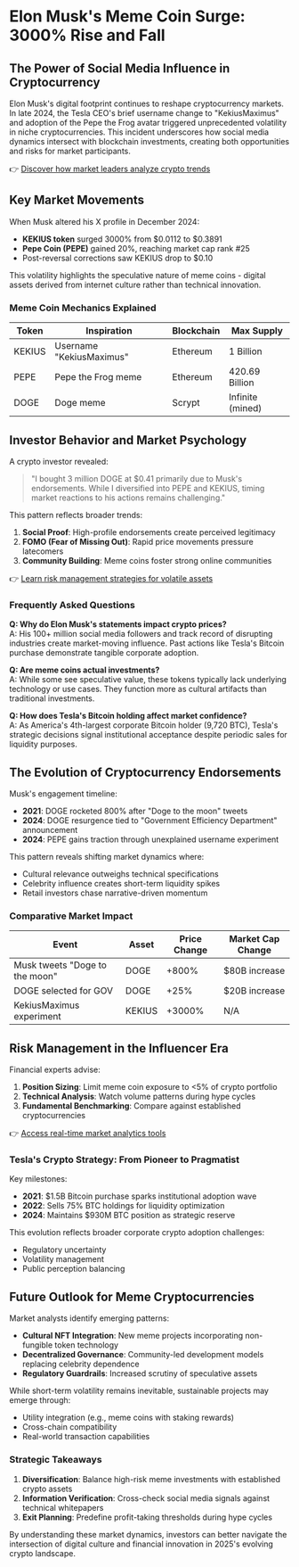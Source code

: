 # Elon Musk's Meme Coin Surge: 3000% Rise and Fall  

## The Power of Social Media Influence in Cryptocurrency  

Elon Musk's digital footprint continues to reshape cryptocurrency markets. In late 2024, the Tesla CEO's brief username change to "KekiusMaximus" and adoption of the Pepe the Frog avatar triggered unprecedented volatility in niche cryptocurrencies. This incident underscores how social media dynamics intersect with blockchain investments, creating both opportunities and risks for market participants.  

👉 [Discover how market leaders analyze crypto trends](https://bit.ly/okx-bonus)  

## Key Market Movements  

When Musk altered his X profile in December 2024:  
- **KEKIUS token** surged 3000% from $0.0112 to $0.3891  
- **Pepe Coin (PEPE)** gained 20%, reaching market cap rank #25  
- Post-reversal corrections saw KEKIUS drop to $0.10  

This volatility highlights the speculative nature of meme coins - digital assets derived from internet culture rather than technical innovation.  

### Meme Coin Mechanics Explained  

| Token | Inspiration | Blockchain | Max Supply |  
|-------|-------------|------------|------------|  
| KEKIUS | Username "KekiusMaximus" | Ethereum | 1 Billion |  
| PEPE | Pepe the Frog meme | Ethereum | 420.69 Billion |  
| DOGE | Doge meme | Scrypt | Infinite (mined) |  

## Investor Behavior and Market Psychology  

A crypto investor revealed:  
> "I bought 3 million DOGE at $0.41 primarily due to Musk's endorsements. While I diversified into PEPE and KEKIUS, timing market reactions to his actions remains challenging."  

This pattern reflects broader trends:  
1. **Social Proof**: High-profile endorsements create perceived legitimacy  
2. **FOMO (Fear of Missing Out)**: Rapid price movements pressure latecomers  
3. **Community Building**: Meme coins foster strong online communities  

👉 [Learn risk management strategies for volatile assets](https://bit.ly/okx-bonus)  

### Frequently Asked Questions  

**Q: Why do Elon Musk's statements impact crypto prices?**  
A: His 100+ million social media followers and track record of disrupting industries create market-moving influence. Past actions like Tesla's Bitcoin purchase demonstrate tangible corporate adoption.  

**Q: Are meme coins actual investments?**  
A: While some see speculative value, these tokens typically lack underlying technology or use cases. They function more as cultural artifacts than traditional investments.  

**Q: How does Tesla's Bitcoin holding affect market confidence?**  
A: As America's 4th-largest corporate Bitcoin holder (9,720 BTC), Tesla's strategic decisions signal institutional acceptance despite periodic sales for liquidity purposes.  

## The Evolution of Cryptocurrency Endorsements  

Musk's engagement timeline:  
- **2021**: DOGE rocketed 800% after "Doge to the moon" tweets  
- **2024**: DOGE resurgence tied to "Government Efficiency Department" announcement  
- **2024**: PEPE gains traction through unexplained username experiment  

This pattern reveals shifting market dynamics where:  
- Cultural relevance outweighs technical specifications  
- Celebrity influence creates short-term liquidity spikes  
- Retail investors chase narrative-driven momentum  

### Comparative Market Impact  

| Event | Asset | Price Change | Market Cap Change |  
|-------|-------|--------------|-------------------|  
| Musk tweets "Doge to the moon" | DOGE | +800% | $80B increase |  
| DOGE selected for GOV | DOGE | +25% | $20B increase |  
| KekiusMaximus experiment | KEKIUS | +3000% | N/A |  

## Risk Management in the Influencer Era  

Financial experts advise:  
1. **Position Sizing**: Limit meme coin exposure to <5% of crypto portfolio  
2. **Technical Analysis**: Watch volume patterns during hype cycles  
3. **Fundamental Benchmarking**: Compare against established cryptocurrencies  

👉 [Access real-time market analytics tools](https://bit.ly/okx-bonus)  

### Tesla's Crypto Strategy: From Pioneer to Pragmatist  

Key milestones:  
- **2021**: $1.5B Bitcoin purchase sparks institutional adoption wave  
- **2022**: Sells 75% BTC holdings for liquidity optimization  
- **2024**: Maintains $930M BTC position as strategic reserve  

This evolution reflects broader corporate crypto adoption challenges:  
- Regulatory uncertainty  
- Volatility management  
- Public perception balancing  

## Future Outlook for Meme Cryptocurrencies  

Market analysts identify emerging patterns:  
- **Cultural NFT Integration**: New meme projects incorporating non-fungible token technology  
- **Decentralized Governance**: Community-led development models replacing celebrity dependence  
- **Regulatory Guardrails**: Increased scrutiny of speculative assets  

While short-term volatility remains inevitable, sustainable projects may emerge through:  
- Utility integration (e.g., meme coins with staking rewards)  
- Cross-chain compatibility  
- Real-world transaction capabilities  

### Strategic Takeaways  

1. **Diversification**: Balance high-risk meme investments with established crypto assets  
2. **Information Verification**: Cross-check social media signals against technical whitepapers  
3. **Exit Planning**: Predefine profit-taking thresholds during hype cycles  

By understanding these market dynamics, investors can better navigate the intersection of digital culture and financial innovation in 2025's evolving crypto landscape.
